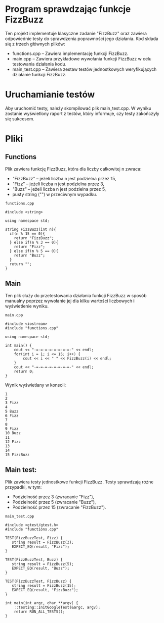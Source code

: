 # Program sprawdzając funkcje FizzBuzz

Ten projekt implementuje klasyczne zadanie "FizzBuzz" oraz zawiera odpowiednie testy do sprawdzenia poprawności jego działania. Kod składa się z trzech głównych plików:

- functions.cpp – Zawiera implementację funkcji FizzBuzz.
- main.cpp – Zawiera przykładowe wywołania funkcji FizzBuzz w celu testowania działania kodu.
- main_test.cpp – Zawiera zestaw testów jednostkowych weryfikujących działanie funkcji FizzBuzz.

# Uruchamianie testów

Aby uruchomić testy, należy skompilować plik main_test.cpp. W wyniku zostanie wyświetlony raport z testów, który informuje, czy testy zakończyły się sukcesem.

# Pliki

## Functions

Plik zawiera funkcję FizzBuzz, która dla liczby całkowitej n zwraca:

- "FizzBuzz" – jeżeli liczba n jest podzielna przez 15,
- "Fizz" – jeżeli liczba n jest podzielna przez 3,
- "Buzz" – jeżeli liczba n jest podzielna przez 5,
- pusty string ("") w przeciwnym wypadku.

`functions.cpp`

```
#include <string>

using namespace std;

string FizzBuzz(int n){
  if(n % 15 == 0){
    return "FizzBuzz";
  } else if(n % 3 == 0){
    return "Fizz";
  } else if(n % 5 == 0){
    return "Buzz";
  }
  return "";
}
```

## Main

Ten plik służy do przetestowania działania funkcji FizzBuzz w sposób manualny poprzez wywołanie jej dla kilku wartości liczbowych i wyświetlenie wyniku.

`main.cpp`

```
#include <iostream>
#include "functions.cpp"

using namespace std;

int main() {
    cout << "-=-=-=-=-=-=-=-=-" << endl;
    for(int i = 1; i <= 15; i++) {
        cout << i << " " << FizzBuzz(i) << endl;
    }
    cout << "-=-=-=-=-=-=-=-=-" << endl;
    return 0;
}
```

Wynik wyświetlany w konsoli:
```
1 
2 
3 Fizz
4 
5 Buzz
6 Fizz
7 
8 
9 Fizz
10 Buzz
11 
12 Fizz
13 
14 
15 FizzBuzz
```
## Main test:

Plik zawiera testy jednostkowe funkcji FizzBuzz. Testy sprawdzają różne przypadki, w tym:

- Podzielność przez 3 (zwracanie "Fizz"),
- Podzielność przez 5 (zwracanie "Buzz"),
- Podzielność przez 15 (zwracanie "FizzBuzz").

`main_test.cpp`

```
#include <gtest/gtest.h>
#include "functions.cpp"

TEST(FizzBuzzTest, Fizz) {
   string result = FizzBuzz(3);
   EXPECT_EQ(result, "Fizz");
}

TEST(FizzBuzzTest, Buzz) {
   string result = FizzBuzz(5);
   EXPECT_EQ(result, "Buzz");
}

TEST(FizzBuzzTest, FizzBuzz) {
   string result = FizzBuzz(15);
   EXPECT_EQ(result, "FizzBuzz");
}

int main(int argc, char **argv) {
    ::testing::InitGoogleTest(&argc, argv);
    return RUN_ALL_TESTS();
}
```
